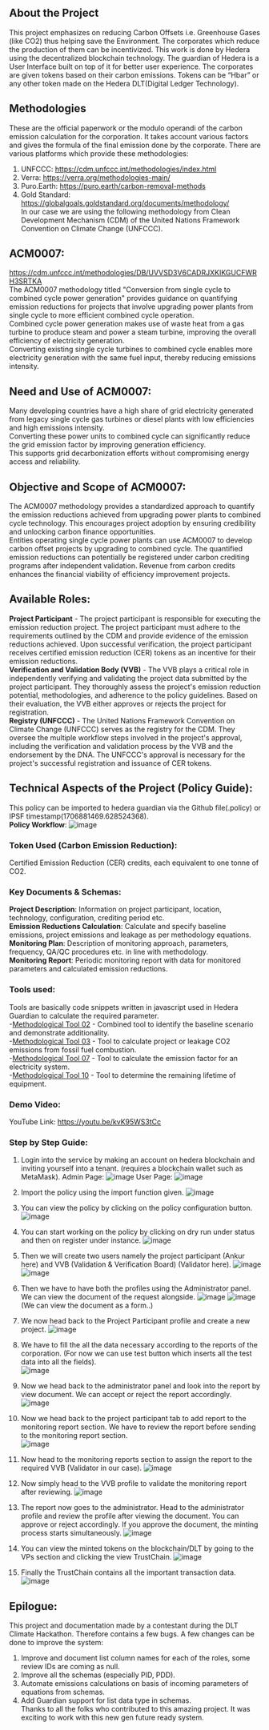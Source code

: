 ## About the Project
This project emphasizes on reducing Carbon Offsets i.e. Greenhouse Gases (like CO2) thus helping save the Environment. The corporates which reduce the production of them can be incentivized. This work is done by Hedera using the decentralized blockchain technology. The guardian of Hedera is a User Interface built on top of it for better user experience. The corporates are given tokens based on their carbon emissions. Tokens can be “Hbar” or any other token made on the Hedera DLT(Digital Ledger Technology).
## Methodologies
These are the official paperwork or the modulo operandi of the carbon emission calculation for the corporation. It takes account various factors and gives the formula of the final emission done by the corporate.
There are various platforms which provide these methodologies:
1)	UNFCCC: https://cdm.unfccc.int/methodologies/index.html
2)	Verra: https://verra.org/methodologies-main/
3)	Puro.Earth: https://puro.earth/carbon-removal-methods
4)	Gold Standard: https://globalgoals.goldstandard.org/documents/methodology/ \
In our case we are using the following methodology from Clean Development Mechanism (CDM) of the United Nations Framework Convention on Climate Change (UNFCCC).
## ACM0007:
https://cdm.unfccc.int/methodologies/DB/UVVSD3V6CADRJXKIKGUCFWRH3SRTKA \
The ACM0007 methodology titled "Conversion from single cycle to combined cycle power generation" provides guidance on quantifying emission reductions for projects that involve upgrading power plants from single cycle to more efficient combined cycle operation. \
Combined cycle power generation makes use of waste heat from a gas turbine to produce steam and power a steam turbine, improving the overall efficiency of electricity generation. \
Converting existing single cycle turbines to combined cycle enables more electricity generation with the same fuel input, thereby reducing emissions intensity.
## Need and Use of ACM0007:
Many developing countries have a high share of grid electricity generated from legacy single cycle gas turbines or diesel plants with low efficiencies and high emissions intensity. \
Converting these power units to combined cycle can significantly reduce the grid emission factor by improving generation efficiency. \
This supports grid decarbonization efforts without compromising energy access and reliability.
## Objective and Scope of ACM0007:
The ACM0007 methodology provides a standardized approach to quantify the emission reductions achieved from upgrading power plants to combined cycle technology.
This encourages project adoption by ensuring credibility and unlocking carbon finance opportunities. \
Entities operating single cycle power plants can use ACM0007 to develop carbon offset projects by upgrading to combined cycle. The quantified emission reductions can potentially be registered under carbon crediting programs after independent validation. Revenue from carbon credits enhances the financial viability of efficiency improvement projects. 
## Available Roles:
**Project Participant** - The project participant is responsible for executing the emission reduction project. The project participant must adhere to the requirements outlined by the CDM and provide evidence of the emission reductions achieved. Upon successful verification, the project participant receives certified emission reduction (CER) tokens as an incentive for their emission reductions. \
**Verification and Validation Body (VVB)** - The VVB plays a critical role in independently verifying and validating the project data submitted by the project participant. They thoroughly assess the project's emission reduction potential, methodologies, and adherence to the policy guidelines. Based on their evaluation, the VVB either approves or rejects the project for registration. \
**Registry (UNFCCC)** - The United Nations Framework Convention on Climate Change (UNFCCC) serves as the registry for the CDM. They oversee the multiple workflow steps involved in the project's approval, including the verification and validation process by the VVB and the endorsement by the DNA. The UNFCCC's approval is necessary for the project's successful registration and issuance of CER tokens.
## Technical Aspects of the Project (Policy Guide):
This policy can be imported to hedera guardian via the Github file(.policy) or IPSF timestamp(1706881469.628524368). \
**Policy Workflow**:
![image](https://github.com/ankurgupta007/guardian/assets/98680735/ae68213a-d1a3-4b78-848b-1b69b0e215ec)

### Token Used (Carbon Emission Reduction):
Certified Emission Reduction (CER) credits, each equivalent to one tonne of CO2.
### Key Documents & Schemas:
**Project Description**: Information on project participant, location, technology, configuration, crediting period etc. \
**Emission Reductions Calculation**: Calculate and specify baseline emissions, project emissions and leakage as per methodology equations. \
**Monitoring Plan**: Description of monitoring approach, parameters, frequency, QA/QC procedures etc. in line with methodology. \
**Monitoring Report**: Periodic monitoring report with data for monitored parameters and calculated emission reductions.
### Tools used:
Tools are basically code snippets written in javascript used in Hedera Guardian to calculate the required parameter. \
-[Methodological Tool 02](https://github.com/hashgraph/guardian/blob/main/Methodology%20Library/CDM/Tools/Tool%2002/readme.md) - Combined tool to identify the baseline scenario and demonstrate additionality. \
-[Methodological Tool 03](https://github.com/hashgraph/guardian/blob/main/Methodology%20Library/CDM/Tools/Tool%2003/readme.md) - Tool to calculate project or leakage CO2 emissions from fossil fuel combustion. \
-[Methodological Tool 07](https://github.com/hashgraph/guardian/blob/main/Methodology%20Library/CDM/Tools/Tool%2007/readme.md) - Tool to calculate the emission factor for an electricity system. \
-[Methodological Tool 10](https://github.com/hashgraph/guardian/blob/main/Methodology%20Library/CDM/Tools/Tool%2010/readme.md) - Tool to determine the remaining lifetime of equipment.
### Demo Video:
YouTube Link: https://youtu.be/kvK95WS3tCc 
### Step by Step Guide:
1)	Login into the service by making an account on hedera blockchain and inviting yourself into a tenant. (requires a blockchain wallet such as MetaMask). 
Admin Page:
![image](https://github.com/ankurgupta007/guardian/assets/98680735/925c07e4-7aed-4cfc-b607-7fe7039944e6)
User Page:
![image](https://github.com/ankurgupta007/guardian/assets/98680735/d219a30a-ffa1-4dfc-9122-efc8d43d44c1)

2) Import the policy using the import function given. 
![image](https://github.com/ankurgupta007/guardian/assets/98680735/9036a304-e259-40fe-894e-87f1a31e18d8)

3) You can view the policy by clicking on the policy configuration button. 
![image](https://github.com/ankurgupta007/guardian/assets/98680735/825d721a-d3a0-4438-948c-04df6c9a5219)
 
4) You can start working on the policy by clicking on dry run under status and then on register under instance. 
![image](https://github.com/ankurgupta007/guardian/assets/98680735/9d6612d7-a908-4e0e-9d00-bc0152a5e0d6)
 
5) Then we will create two users namely the project participant (Ankur here) and VVB (Validation & Verification Board) (Validator here). 
![image](https://github.com/ankurgupta007/guardian/assets/98680735/a340c60b-1c31-4025-a360-2297d082fbe5)
![image](https://github.com/ankurgupta007/guardian/assets/98680735/99844ab5-1fd9-48e8-b388-8923978df749)
 
6) Then we have to have both the profiles using the Administrator panel. We can view the document of the request alongside.
![image](https://github.com/ankurgupta007/guardian/assets/98680735/d2b113f7-7208-4141-a30d-44c525ca2ba1)
![image](https://github.com/ankurgupta007/guardian/assets/98680735/5a6697aa-62f6-439f-9f6f-873564282f82) \
(We can view the document as a form..) 

7) We now head back to the Project Participant profile and create a new project. 
![image](https://github.com/ankurgupta007/guardian/assets/98680735/897a2a39-7f37-4f65-ac21-c691ae129f26)

8) We have to fill the all the data necessary according to the reports of the corporation. (For now we can use test button which inserts all the test data into all the fields). \
![image](https://github.com/ankurgupta007/guardian/assets/98680735/b1c8dd2e-35be-41c4-beb4-93b5affcfeaf)
 
9) Now we head back to the administrator panel and look into the report by view document. We can accept or reject the report accordingly. 
![image](https://github.com/ankurgupta007/guardian/assets/98680735/091560fb-b63f-4d39-9c07-063545d1fbeb)
 
10) Now we head back to the project participant tab to add report to the monitoring report section. We have to review the report before sending to the monitoring report section. \
![image](https://github.com/ankurgupta007/guardian/assets/98680735/64e1ffc1-5244-44ac-b4bb-1bccd3f24135)
 
11) Now head to the monitoring reports section to assign the report to the required VVB (Validator in our case). 
![image](https://github.com/ankurgupta007/guardian/assets/98680735/0b5f5cf1-354f-4814-8ab7-b4cd77daf44b)
 
12) Now simply head to the VVB profile to validate the monitoring report after reviewing. 
![image](https://github.com/ankurgupta007/guardian/assets/98680735/279efd02-3858-42be-86b0-0cfaa6c03577)
 
13) The report now goes to the administrator. Head to the administrator profile and review the profile after viewing the document. You can approve or reject accordingly. If you approve the document, the minting process starts simultaneously. 
![image](https://github.com/ankurgupta007/guardian/assets/98680735/9ef7bf21-2cbc-48bb-8600-e7fe01a8eafe)
 
14) You can view the minted tokens on the blockchain/DLT by going to the VPs section and clicking the view TrustChain.
![image](https://github.com/ankurgupta007/guardian/assets/98680735/acd6c894-8ae5-4361-9ab4-d54c593de927)
 
15) Finally the TrustChain contains all the important transaction data.
![image](https://github.com/ankurgupta007/guardian/assets/98680735/68322998-b1ef-4608-83e9-cad62a860402)
 
## Epilogue:
This project and documentation made by a contestant during the DLT Climate Hackathon. Therefore contains a few bugs. A few changes can be done to improve the system: 
1) Improve and document list column names for each of the roles, some review IDs are coming as null. 
2) Improve all the schemas (especially PID, PDD). 
3) Automate emissions calculations on basis of incoming parameters of equations from schemas. 
4) Add Guardian support for list data type in schemas. \
Thanks to all the folks who contributed to this amazing project. It was exciting to work with this new gen future ready system.


